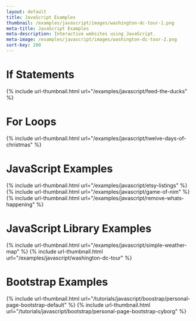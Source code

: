 ```yaml
---
layout: default
title: JavaScript Examples
thumbnail: /examples/javascript/images/washington-dc-tour-1.png
meta-title: JavaScript Examples
meta-description: Interactive websites using JavaScript.
meta-image: /examples/javascript/images/washington-dc-tour-2.png
sort-key: 200
---
```


# If Statements

{% include url-thumbnail.html url="/examples/javascript/feed-the-ducks" %}

# For Loops

{% include url-thumbnail.html url="/examples/javascript/twelve-days-of-christmas" %}

# JavaScript Examples

{% include url-thumbnail.html url="/examples/javascript/etsy-listings" %}
{% include url-thumbnail.html url="/examples/javascript/game-of-nim" %}
{% include url-thumbnail.html url="/examples/javascript/remove-whats-happening" %}

# JavaScript Library Examples

{% include url-thumbnail.html url="/examples/javascript/simple-weather-map" %}
{% include url-thumbnail.html url="/examples/javascript/washington-dc-tour" %}

# Bootstrap Examples

{% include url-thumbnail.html url="/tutorials/javascript/boostrap/personal-page-bootstrap-default" %}
{% include url-thumbnail.html url="/tutorials/javascript/bootstrap/personal-page-bootstrap-cyborg" %}
